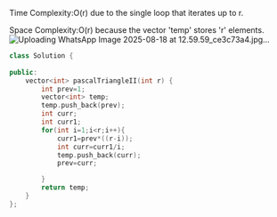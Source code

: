 Time Complexity:O(r) due to the single loop that iterates up to r.

Space Complexity:O(r) because the vector 'temp' stores 'r' elements.
![Uploading WhatsApp Image 2025-08-18 at 12.59.59_ce3c73a4.jpg…]()

```cpp
class Solution {
  
public:
    vector<int> pascalTriangleII(int r) {
        int prev=1;
        vector<int> temp;
        temp.push_back(prev);
        int curr;
        int curr1;
        for(int i=1;i<r;i++){
            curr1=prev*((r-i));
            int curr=curr1/i;
            temp.push_back(curr);
            prev=curr;

        }
        return temp;
    }
};
